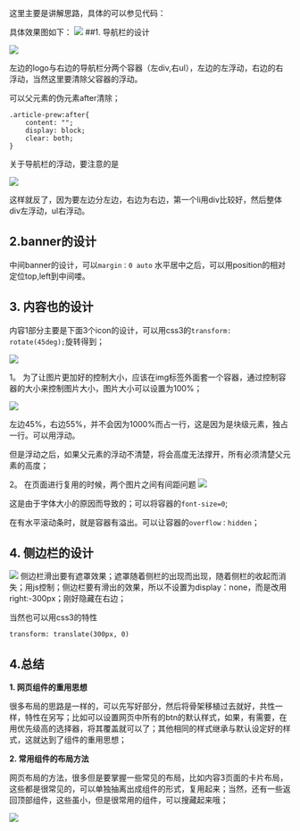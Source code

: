 这里主要是讲解思路，具体的可以参见代码：

具体效果图如下：
![](http://i.imgur.com/i6EIHlN.jpg)
##1. 导航栏的设计

![](http://i.imgur.com/UIEjv9a.png)

左边的logo与右边的导航栏分两个容器（左div,右ul），左边的左浮动，右边的右浮动，当然这里要清除父容器的浮动。

可以父元素的伪元素after清除；

	.article-prew:after{
		content: "";
		display: block;
		clear: both;
	}

关于导航栏的浮动，要注意的是

![](http://i.imgur.com/U9aEyGS.png)

这样就反了，因为要左边分左边，右边为右边，第一个li用div比较好，然后整体div左浮动，ul右浮动。

## 2.banner的设计

中间banner的设计，可以`margin：0 auto` 水平居中之后，可以用position的相对定位top,left到中间喽。

## 3. 内容也的设计

内容1部分主要是下面3个icon的设计，可以用css3的`transform: rotate(45deg);`旋转得到；

![](http://i.imgur.com/BgwLPVT.png)

1。 为了让图片更加好的控制大小，应该在img标签外面套一个容器，通过控制容器的大小来控制图片大小，图片大小可以设置为100%；

![](http://i.imgur.com/JxtJQod.png)

左边45%，右边55%，并不会因为1000%而占一行，这是因为是块级元素，独占一行。可以用浮动。

但是浮动之后，如果父元素的浮动不清楚，将会高度无法撑开，所有必须清楚父元素的高度；



2。 在页面进行复用的时候，两个图片之间有间距问题
![](http://i.imgur.com/xodM4YF.png)

这是由于字体大小的原因而导致的；可以将容器的`font-size=0`;

在有水平滚动条时，就是容器有溢出。可以让容器的`overflow：hidden`；

## 4. 侧边栏的设计

![](http://i.imgur.com/4NUFtrc.png)
侧边栏滑出要有遮罩效果；遮罩随着侧栏的出现而出现，随着侧栏的收起而消失；用js控制；侧边栏要有滑出的效果，所以不设置为display：none，而是改用right:-300px；刚好隐藏在右边；

当然也可以用css3的特性

    transform: translate(300px, 0)

## 4.总结

**1. 网页组件的重用思想**
 
   很多布局的思路是一样的，可以先写好部分，然后将骨架移植过去就好，共性一样，特性在另写；比如可以设置网页中所有的btn的默认样式，如果，有需要，在用优先级高的选择器，将其覆盖就可以了；其他相同的样式继承与默认设定好的样式，这就达到了组件的重用思想；

**2. 常用组件的布局方法**
 
网页布局的方法，很多但是要掌握一些常见的布局，比如内容3页面的卡片布局，这些都是很常见的，可以单独抽离出成组件的形式，复用起来；当然，还有一些返回顶部组件，这些虽小，但是很常用的组件，可以搜藏起来哦；

![](http://i.imgur.com/BRv8iwm.png)


